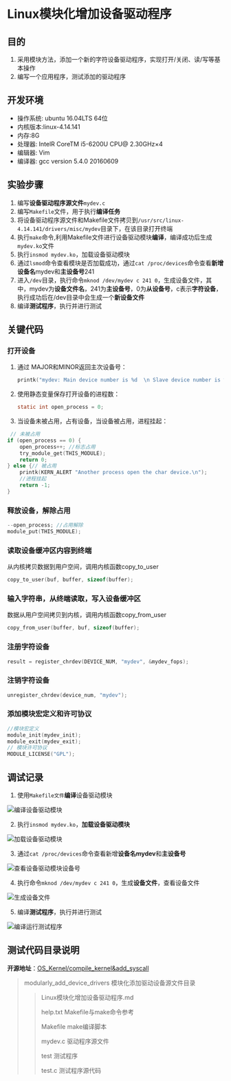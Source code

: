 # Linux模块化增加设备驱动程序

## 目的

1. 采用模块方法，添加一个新的字符设备驱动程序，实现打开/关闭、读/写等基本操作
2. 编写一个应用程序，测试添加的驱动程序

## 开发环境

- 操作系统: ubuntu 16.04LTS 64位
- 内核版本:linux-4.14.141
- 内存:8G
- 处理器: IntelR CoreTM i5-6200U CPU@ 2.30GHz×4
- 编辑器: Vim
- 编译器: gcc version 5.4.0 20160609

## 实验步骤

1. 编写**设备驱动程序源文件**`mydev.c`
2. 编写`Makefile`文件，用于执行**编译任务**
3. 将设备驱动程序源文件和Makefile文件拷贝到`/usr/src/linux-4.14.141/drivers/misc/mydev`目录下，在该目录打开终端
4. 执行`make`命令,利用Makefile文件进行设备驱动模块**编译**，编译成功后生成`mydev.ko`文件
5. 执行`insmod mydev.ko`，加载设备驱动模块
6. 通过`lsmod`命令查看模块是否加载成功，通过`cat /proc/devices`命令查看**新增设备名**mydev和**主设备号**241
7. 进入`/dev`目录，执行命令`mknod /dev/mydev c 241 0`，生成设备文件，其中，mydev为**设备文件名**，241为**主设备号**，0为**从设备号**，c表示**字符设备**，执行成功后在/dev目录中会生成一个**新设备文件**
8. 编译**测试程序**，执行并进行测试

## 关键代码

### 打开设备

1. 通过 MAJOR和MINOR返回主次设备号：

   ```c
   printk("mydev: Main device number is %d  \n Slave device number is %d\n", MAJOR(inode->i_rdev), MINOR(inode->i_rdev));
   ```

2. 使用静态变量保存打开设备的进程数：

   ```c
   static int open_process = 0;
   ```

3. 当设备未被占用，占有设备，当设备被占用，进程挂起：

```c
 // 未被占用
if (open_process == 0) {
    open_process++; //标志占用
    try_module_get(THIS_MODULE);
    return 0;
} else {// 被占用
    printk(KERN_ALERT "Another process open the char device.\n"); 
    //进程挂起
    return -1;
}
```

### 释放设备，解除占用

```c
--open_process; //占用解除
module_put(THIS_MODULE);
```

### 读取设备缓冲区内容到终端

从内核拷贝数据到用户空间，调用内核函数copy_to_user

```c
copy_to_user(buf, buffer, sizeof(buffer);
```

### 输入字符串，从终端读取，写入设备缓冲区

数据从用户空间拷贝到内核，调用内核函数copy_from_user

```c
copy_from_user(buffer, buf, sizeof(buffer);
```

### 注册字符设备

```c
result = register_chrdev(DEVICE_NUM, "mydev", &mydev_fops);
```

### 注销字符设备

```c
unregister_chrdev(device_num, "mydev");
```

### 添加模块宏定义和许可协议

```c
//模块宏定义
module_init(mydev_init);
module_exit(mydev_exit);
// 模块许可协议
MODULE_LICENSE("GPL");
```

## 调试记录

1. 使用`Makefile文件`**编译**设备驱动模块

![编译设备驱动模块](https://img-blog.csdnimg.cn/img_convert/d0d1ca1439c750c58fc24280f1ff26cb.png)

2. 执行`insmod mydev.ko`，**加载设备驱动模块**

![加载设备驱动模块](https://img-blog.csdnimg.cn/img_convert/7776d2be54a115806c51b1592b34ee83.png)

3. 通过`cat /proc/devices`命令查看新增**设备名mydev**和**主设备号**

![查看设备驱动模块设备号](https://img-blog.csdnimg.cn/img_convert/c9508a7a69499e95ec1ecfe82beb50c3.png)

4. 执行命令`mknod /dev/mydev c 241 0`，生成**设备文件**，查看设备文件

![生成设备文件](https://img-blog.csdnimg.cn/img_convert/0646a11df5eabd6391a2ede4848be806.png)

5. 编译**测试程序**，执行并进行测试

![编译运行测试程序](https://img-blog.csdnimg.cn/img_convert/df3e4c052270b748ee235bd8be65a497.png)

## 测试代码目录说明

**开源地址**：[OS_Kernel/compile_kernel&add_syscall](https://github.com/MiChuan/OS_Kernel/tree/master/modularly_add_device_drivers)

> modularly_add_device_drivers    模块化添加驱动设备源文件目录
>
> > Linux模块化增加设备驱动程序.md
> >
> > help.txt           Makefile与make命令参考
> >
> > Makefile          make编译脚本
> >
> > mydev.c          驱动程序源文件
> >
> > test                  测试程序
> >
> > test.c               测试程序源代码
